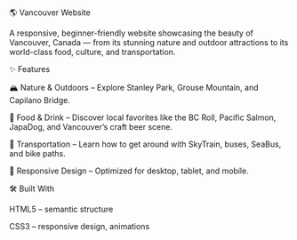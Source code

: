 🌎 Vancouver Website

A responsive, beginner-friendly website showcasing the beauty of Vancouver, Canada — from its stunning nature and outdoor attractions to its world-class food, culture, and transportation.

✨ Features

🏔️ Nature & Outdoors – Explore Stanley Park, Grouse Mountain, and Capilano Bridge.

🍣 Food & Drink – Discover local favorites like the BC Roll, Pacific Salmon, JapaDog, and Vancouver’s craft beer scene.

🚌 Transportation – Learn how to get around with SkyTrain, buses, SeaBus, and bike paths.

📱 Responsive Design – Optimized for desktop, tablet, and mobile.

🛠️ Built With

HTML5 – semantic structure

CSS3 – responsive design, animations
